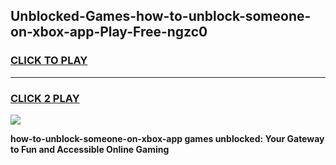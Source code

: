 
## Unblocked-Games-how-to-unblock-someone-on-xbox-app-Play-Free-ngzc0
<h3>
<a href="https://premium76.site?title=how-to-unblock-someone-on-xbox-app&ref=18A1">CLICK TO PLAY</a></h3>
<hr>

<h3>
<a href="https://premium76.site?title=how-to-unblock-someone-on-xbox-app&ref=18A1">CLICK 2 PLAY</a>
  
</h3>

<a href="https://premium76.site?title=how-to-unblock-someone-on-xbox-app&ref=18A1"><img src="https://clearcache.store/games.png"></a>


**how-to-unblock-someone-on-xbox-app games unblocked: Your Gateway to Fun and Accessible Online Gaming**

